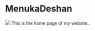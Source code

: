 # MenukaDeshan
<a href="https://github.com/CyPeNet/MenukaDeshan/releases/tag/Home"><img src="https://img.shields.io/badge/version-0.1-blue"></a>
This is the home page of my website..
